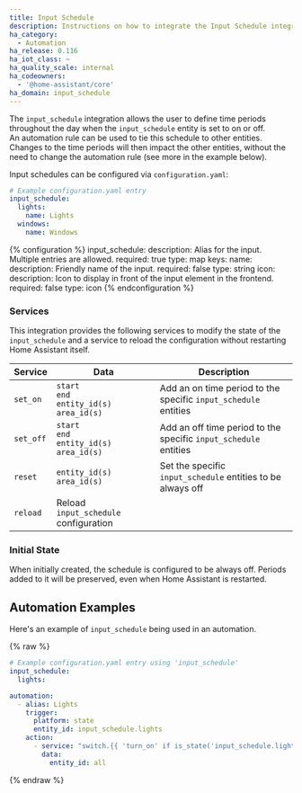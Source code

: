 ```yaml
---
title: Input Schedule
description: Instructions on how to integrate the Input Schedule integration into Home Assistant.
ha_category:
  - Automation
ha_release: 0.116
ha_iot_class: ~
ha_quality_scale: internal
ha_codeowners:
  - '@home-assistant/core'
ha_domain: input_schedule
---
```


The `input_schedule` integration allows the user to define time periods throughout the day when the `input_schedule` entity is set to on or off. An automation rule can be used to tie this schedule to other entities. Changes to the time periods will then impact the other entities, without the need to change the automation rule (see more in the example below).

Input schedules can be configured via `configuration.yaml`:

```yaml
# Example configuration.yaml entry
input_schedule:
  lights:
    name: Lights
  windows:
    name: Windows
```

{% configuration %}
  input_schedule:
    description: Alias for the input. Multiple entries are allowed.
    required: true
    type: map
    keys:
      name:
        description: Friendly name of the input.
        required: false
        type: string
      icon:
        description: Icon to display in front of the input element in the frontend.
        required: false
        type: icon
{% endconfiguration %}

### Services

This integration provides the following services to modify the state of the `input_schedule` and a service to reload the
configuration without restarting Home Assistant itself.

| Service | Data | Description |
| ------- | ---- | ----------- |
| `set_on` | `start`<br>`end`<br>`entity_id(s)`<br>`area_id(s)` | Add an on time period to the specific `input_schedule` entities 
| `set_off` | `start`<br>`end`<br>`entity_id(s)`<br>`area_id(s)` | Add an off time period to the specific `input_schedule` entities
| `reset` | `entity_id(s)`<br>`area_id(s)` | Set the specific `input_schedule` entities to be always off
| `reload` | Reload `input_schedule` configuration |

### Initial State
When initially created, the schedule is configured to be always off. Periods added to it will be preserved, even when Home Assistant is restarted.

## Automation Examples

Here's an example of `input_schedule` being used in an automation.

{% raw %}
```yaml
# Example configuration.yaml entry using 'input_schedule'
input_schedule:
  lights:

automation:
  - alias: Lights
    trigger:
      platform: state
      entity_id: input_schedule.lights
    action:
      - service: "switch.{{ 'turn_on' if is_state('input_schedule.lights', 'on') else 'turn_off' }}"
        data:
          entity_id: all
```
{% endraw %}
